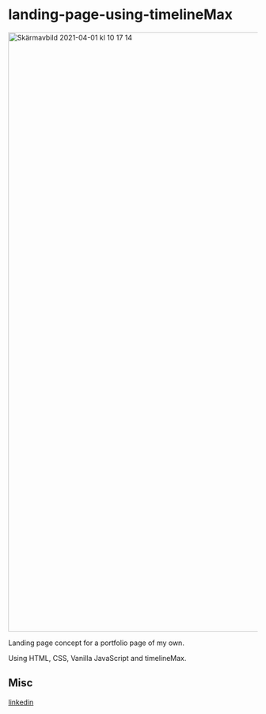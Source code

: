 # landing-page-using-timelineMax

<img width="1210" alt="Skärmavbild 2021-04-01 kl  10 17 14" src="https://user-images.githubusercontent.com/47321557/113279617-9df14b80-92e3-11eb-915a-87bb4d103ff9.png">

Landing page concept for a portfolio page of my own. 

Using HTML, CSS, Vanilla JavaScript and timelineMax.

## Misc

[linkedin](https://www.linkedin.com/in/mickeberg/)
